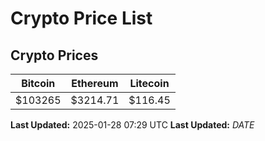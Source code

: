# Crypto Price List

## Crypto Prices
| Bitcoin | Ethereum | Litecoin |
| ------- | -------- | -------- |
| $103265 | $3214.71 | $116.45 |
**Last Updated:** 2025-01-28 07:29 UTC
**Last Updated:** $DATE$
